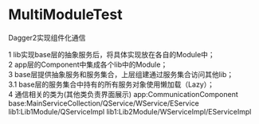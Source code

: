 # MultiModuleTest
Dagger2实现组件化通信<br/>

1 lib实现base层的抽象服务后，将具体实现放在各自的Module中；<br/>
2 app层的Component中集成各个lib中的Module；<br/>
3 base层提供抽象服务和服务集合，上层组建通过服务集合访问其他lib；<br/>
  3.1 base层的服务集合中持有的所有服务对象使用懒加载（Lazy）；<br/>
4 通信相关的类为(其他类负责界面展示)
    app:CommunicationComponent
    base:MainServiceCollection/QService/WService/EService
    lib1:Lib1Module/QServiceImpl
    lib1:Lib2Module/WServiceImpl/EServiceImpl